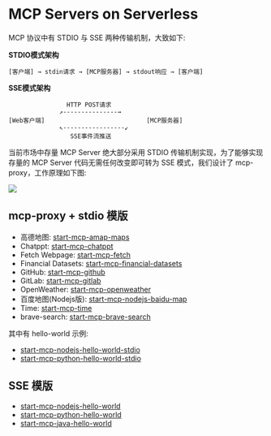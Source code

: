 # MCP Servers on Serverless

MCP 协议中有 STDIO 与 SSE 两种传输机制，大致如下:

**STDIO模式架构**

```plaintext
[客户端] → stdin请求 → [MCP服务器] → stdout响应 → [客户端]
```

**SSE模式架构**

```plaintext
                HTTP POST请求
              ↗---------------→
[Web客户端]                            [MCP服务器]
              ↖-----------------↙
                 SSE事件流推送
```

当前市场中存量 MCP Server 绝大部分采用 STDIO 传输机制实现，为了能够实现存量的 MCP Server 代码无需任何改变即可转为 SSE 模式，我们设计了 mcp-proxy，工作原理如下图:

![](https://img.alicdn.com/imgextra/i3/O1CN0104BoeU1JKAg8WPrVc_!!6000000001009-0-tps-1716-938.jpg)

## mcp-proxy + stdio 模版

- 高德地图: [start-mcp-amap-maps](./start-mcp-amap-maps/src/)
- Chatppt: [start-mcp-chatppt](./start-mcp-chatppt/src/)
- Fetch Webpage: [start-mcp-fetch](./start-mcp-fetch/src/)
- Financial Datasets: [start-mcp-financial-datasets](./start-mcp-financial-datasets/src/)
- GitHub: [start-mcp-github](./start-mcp-github/src)
- GitLab: [start-mcp-gitlab](./start-mcp-gitlab/src)
- OpenWeather: [start-mcp-openweather](./start-mcp-openweather/src/)
- 百度地图(Nodejs版): [start-mcp-nodejs-baidu-map](./start-mcp-nodejs-baidu-map/src/)
- Time: [start-mcp-time](./start-mcp-time/src/)
- brave-search: [start-mcp-brave-search](./start-mcp-brave-search/src/)

其中有 hello-world 示例:

- [start-mcp-nodejs-hello-world-stdio](./start-mcp-nodejs-hello-world-stdio/src/)
- [start-mcp-python-hello-world-stdio](./start-mcp-python-hello-world-stdio/src/)

## SSE 模版

- [start-mcp-nodejs-hello-world](./start-mcp-nodejs-hello-world/src/)
- [start-mcp-python-hello-world](./start-mcp-python-hello-world/src/)
- [start-mcp-java-hello-world](./start-mcp-java-hello-world/src)
